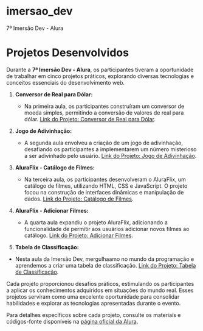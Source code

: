 # imersao_dev
7ª Imersão Dev -  Alura

# Projetos Desenvolvidos

Durante a **7ª Imersão Dev - Alura**, os participantes tiveram a oportunidade de trabalhar em cinco projetos práticos, explorando diversas tecnologias e conceitos essenciais do desenvolvimento web.

1. **Conversor de Real para Dólar:**
   - Na primeira aula, os participantes construíram um conversor de moeda simples, permitindo a conversão de valores de real para dólar. [Link do Projeto: Conversor de Real para Dólar](https://mathewalves.github.io/imersao_dev/conversor_moedas/).

2. **Jogo de Adivinhação:**
   - A segunda aula envolveu a criação de um jogo de adivinhação, desafiando os participantes a implementarem um número misterioso a ser adivinhado pelo usuário. [Link do Projeto: Jogo de Adivinhação](https://mathewalves.github.io/imersao_dev/jogo_adivinha%C3%A7%C3%A3o/).

3. **AluraFlix - Catálogo de Filmes:**
   - Na terceira aula, os participantes desenvolveram o AluraFlix, um catálogo de filmes, utilizando HTML, CSS e JavaScript. O projeto focou na construção de interfaces dinâmicas e manipulação de dados. [Link do Projeto: Catálogo de Filmes](https://mathewalves.github.io/imersao_dev/catalogo_filmes/).

4. **AluraFlix - Adicionar Filmes:**
   - A quarta aula expandiu o projeto AluraFlix, adicionando a funcionalidade de permitir aos usuários adicionar novos filmes ao catálogo. [Link do Projeto: Adicionar Filmes](https://mathewalves.github.io/imersao_dev/adicionar_filmes/).

5. **Tabela de Classificação:**
- Nesta aula da Imersão Dev, mergulhaamo no mundo da programação e aprendemos a criar uma tabela de classificação. [Link do Projeto: Tabela de Classificação](https://mathewalves.github.io/imersao_dev/tabela_classificação/).

Cada projeto proporcionou desafios práticos, estimulando os participantes a aplicar os conhecimentos adquiridos em situações do mundo real. Esses projetos serviram como uma excelente oportunidade para consolidar habilidades e explorar as tecnologias apresentadas durante o evento.

Para detalhes específicos sobre cada projeto, consulte os materiais e códigos-fonte disponíveis na [página oficial da Alura](https://www.alura.com.br/).
